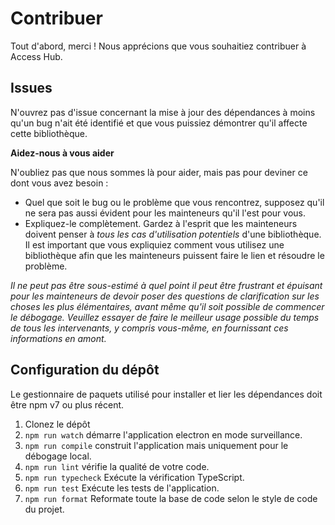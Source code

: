 # Contribuer

Tout d'abord, merci ! Nous apprécions que vous souhaitiez contribuer à Access Hub.

## Issues

N'ouvrez pas d'issue concernant la mise à jour des dépendances à moins qu'un bug n'ait été identifié et que vous puissiez démontrer qu'il affecte cette bibliothèque.

**Aidez-nous à vous aider**

N'oubliez pas que nous sommes là pour aider, mais pas pour deviner ce dont vous avez besoin :

- Quel que soit le bug ou le problème que vous rencontrez, supposez qu'il ne sera pas aussi évident pour les mainteneurs qu'il l'est pour vous.
- Expliquez-le complètement. Gardez à l'esprit que les mainteneurs doivent penser à _tous les cas d'utilisation potentiels_ d'une bibliothèque.
  Il est important que vous expliquiez comment vous utilisez une bibliothèque afin que les mainteneurs puissent faire le lien et résoudre le problème.

_Il ne peut pas être sous-estimé à quel point il peut être frustrant et épuisant pour les mainteneurs de devoir poser des questions de clarification sur les choses les plus élémentaires, avant même qu'il soit possible de commencer le débogage. Veuillez essayer de faire le meilleur usage possible du temps de tous les intervenants, y compris vous-même, en fournissant ces informations en amont._

## Configuration du dépôt

Le gestionnaire de paquets utilisé pour installer et lier les dépendances doit être npm v7 ou plus récent.

1. Clonez le dépôt
1. `npm run watch` démarre l'application electron en mode surveillance.
1. `npm run compile` construit l'application mais uniquement pour le débogage local.
1. `npm run lint` vérifie la qualité de votre code.
1. `npm run typecheck` Exécute la vérification TypeScript.
1. `npm run test` Exécute les tests de l'application.
1. `npm run format` Reformate toute la base de code selon le style de code du projet.
